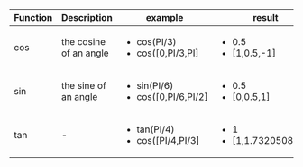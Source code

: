<table>
  <thead>
        <tr>
            <th>Function</th>
            <th>Description</th>
            <th>example</th>
            <th>result</th>
        </tr>
  </thead>
   <tr>
    <td>cos</td>
    <td>the cosine of an angle</td>
    <td><ul>
      <li>cos(PI/3)</li>
      <li>cos([0,PI/3,PI]</li>
      </ul>
    </td>
     <td><ul>
      <li>0.5</li>
      <li>[1,0.5,-1]</li>
      </ul>
    </td>
  </tr>
   <tr>
    <td>sin</td>
    <td>the sine of an angle</td>
    <td><ul>
      <li>sin(PI/6)</li>
      <li>cos([0,PI/6,PI/2]</li>
      </ul>
    </td>
     <td><ul>
      <li>0.5</li>
      <li>[0,0.5,1]</li>
      </ul>
    </td>
  </tr>
   <tr>
    <td>tan</td>
    <td>-</td>
    <td><ul>
      <li>tan(PI/4)</li>
      <li>cos([PI/4,PI/3]</li>
      </ul>
    </td>
     <td><ul>
      <li>1</li>
      <li>[1,1.7320508076]</li>
      </ul>
    </td>
  </tr>
  </table>
